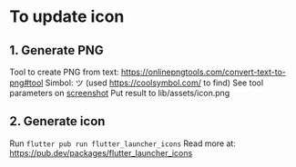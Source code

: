 # To update icon

## 1. Generate PNG

Tool to create PNG from text: https://onlinepngtools.com/convert-text-to-png#tool
Simbol: ツ (used https://coolsymbol.com/ to find)
See tool parameters on [screenshot](onlinepngtools.png)
Put result to lib/assets/icon.png

## 2. Generate icon

Run `flutter pub run flutter_launcher_icons`
Read more at: https://pub.dev/packages/flutter_launcher_icons
